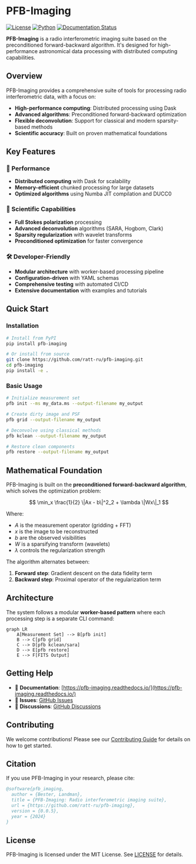 # PFB-Imaging

[![License](https://img.shields.io/badge/License-MIT-blue.svg)](https://opensource.org/licenses/MIT)
[![Python](https://img.shields.io/badge/python-3.10%2B-blue.svg)](https://www.python.org/downloads/)
[![Documentation Status](https://readthedocs.org/projects/pfb-imaging/badge/?version=latest)](https://pfb-imaging.readthedocs.io/en/latest/?badge=latest)

**PFB-Imaging** is a radio interferometric imaging suite based on the preconditioned forward-backward algorithm. It's designed for high-performance astronomical data processing with distributed computing capabilities.

## Overview

PFB-Imaging provides a comprehensive suite of tools for processing radio interferometric data, with a focus on:

- **High-performance computing**: Distributed processing using Dask
- **Advanced algorithms**: Preconditioned forward-backward optimization
- **Flexible deconvolution**: Support for classical and modern sparsity-based methods
- **Scientific accuracy**: Built on proven mathematical foundations

## Key Features

### 🚀 Performance
- **Distributed computing** with Dask for scalability
- **Memory-efficient** chunked processing for large datasets
- **Optimized algorithms** using Numba JIT compilation and DUCC0

### 🔬 Scientific Capabilities
- **Full Stokes polarization** processing
- **Advanced deconvolution** algorithms (SARA, Hogbom, Clark)
- **Sparsity regularization** with wavelet transforms
- **Preconditioned optimization** for faster convergence

### 🛠️ Developer-Friendly
- **Modular architecture** with worker-based processing pipeline
- **Configuration-driven** with YAML schemas
- **Comprehensive testing** with automated CI/CD
- **Extensive documentation** with examples and tutorials

## Quick Start

### Installation

```bash
# Install from PyPI
pip install pfb-imaging

# Or install from source
git clone https://github.com/ratt-ru/pfb-imaging.git
cd pfb-imaging
pip install -e .
```

### Basic Usage

```bash
# Initialize measurement set
pfb init --ms my_data.ms --output-filename my_output

# Create dirty image and PSF
pfb grid --output-filename my_output

# Deconvolve using classical methods
pfb kclean --output-filename my_output

# Restore clean components
pfb restore --output-filename my_output
```

## Mathematical Foundation

PFB-Imaging is built on the **preconditioned forward-backward algorithm**, which solves the optimization problem:

$$
\min_x \frac{1}{2} \|Ax - b\|^2_2 + \lambda \|Wx\|_1
$$

Where:
- $A$ is the measurement operator (gridding + FFT)
- $x$ is the image to be reconstructed
- $b$ are the observed visibilities
- $W$ is a sparsifying transform (wavelets)
- $\lambda$ controls the regularization strength

The algorithm alternates between:
1. **Forward step**: Gradient descent on the data fidelity term
2. **Backward step**: Proximal operator of the regularization term

## Architecture

The system follows a modular **worker-based pattern** where each processing step is a separate CLI command:

```mermaid
graph LR
    A[Measurement Set] --> B[pfb init]
    B --> C[pfb grid]
    C --> D[pfb kclean/sara]
    D --> E[pfb restore]
    E --> F[FITS Output]
```

## Getting Help

- 📖 **Documentation**: [https://pfb-imaging.readthedocs.io/](https://pfb-imaging.readthedocs.io/)
- 🐛 **Issues**: [GitHub Issues](https://github.com/ratt-ru/pfb-imaging/issues)
- 💬 **Discussions**: [GitHub Discussions](https://github.com/ratt-ru/pfb-imaging/discussions)

## Contributing

We welcome contributions! Please see our [Contributing Guide](contributing.md) for details on how to get started.

## Citation

If you use PFB-Imaging in your research, please cite:

```bibtex
@software{pfb_imaging,
  author = {Bester, Landman},
  title = {PFB-Imaging: Radio interferometric imaging suite},
  url = {https://github.com/ratt-ru/pfb-imaging},
  version = {0.0.5},
  year = {2024}
}
```

## License

PFB-Imaging is licensed under the MIT License. See [LICENSE](https://github.com/ratt-ru/pfb-imaging/blob/main/LICENSE) for details.